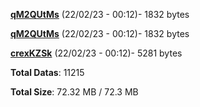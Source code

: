 [**qM2QUtMs**](/data/qM2QUtMs.txt) (22/02/23 - 00:12)- 1832 bytes

[**qM2QUtMs**](/data/qM2QUtMs.txt) (22/02/23 - 00:12)- 1832 bytes

[**crexKZSk**](/data/crexKZSk.txt) (22/02/23 - 00:12)- 5281 bytes

**Total Datas**: 11215

**Total Size**: 72.32 MB / 72.3 MB